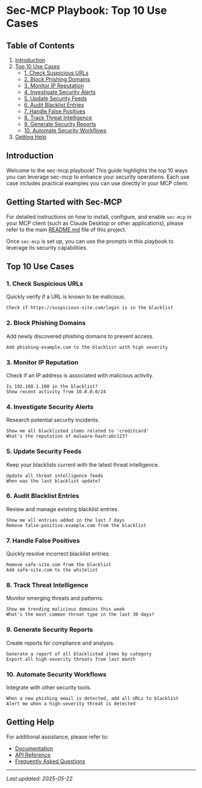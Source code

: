 # Sec-MCP Playbook: Top 10 Use Cases

## Table of Contents
1. [Introduction](#introduction)
2. [Top 10 Use Cases](#top-10-use-cases)
   - [1. Check Suspicious URLs](#1-check-suspicious-urls)
   - [2. Block Phishing Domains](#2-block-phishing-domains)
   - [3. Monitor IP Reputation](#3-monitor-ip-reputation)
   - [4. Investigate Security Alerts](#4-investigate-security-alerts)
   - [5. Update Security Feeds](#5-update-security-feeds)
   - [6. Audit Blacklist Entries](#6-audit-blacklist-entries)
   - [7. Handle False Positives](#7-handle-false-positives)
   - [8. Track Threat Intelligence](#8-track-threat-intelligence)
   - [9. Generate Security Reports](#9-generate-security-reports)
   - [10. Automate Security Workflows](#10-automate-security-workflows)
3. [Getting Help](#getting-help)

## Introduction

Welcome to the sec-mcp playbook! This guide highlights the top 10 ways you can leverage sec-mcp to enhance your security operations. Each use case includes practical examples you can use directly in your MCP client.

## Getting Started with Sec-MCP

For detailed instructions on how to install, configure, and enable `sec-mcp` in your MCP client (such as Claude Desktop or other applications), please refer to the main [README.md](../README.md) file of this project.

Once `sec-mcp` is set up, you can use the prompts in this playbook to leverage its security capabilities.

## Top 10 Use Cases

### 1. Check Suspicious URLs
Quickly verify if a URL is known to be malicious.

```
Check if https://suspicious-site.com/login is in the blacklist
```

### 2. Block Phishing Domains
Add newly discovered phishing domains to prevent access.

```
Add phishing-example.com to the blacklist with high severity
```

### 3. Monitor IP Reputation
Check if an IP address is associated with malicious activity.

```
Is 192.168.1.100 in the blacklist?
Show recent activity from 10.0.0.0/24
```

### 4. Investigate Security Alerts
Research potential security incidents.

```
Show me all blacklisted items related to 'creditcard'
What's the reputation of malware-hash:abc123?
```

### 5. Update Security Feeds
Keep your blacklists current with the latest threat intelligence.

```
Update all threat intelligence feeds
When was the last blacklist update?
```

### 6. Audit Blacklist Entries
Review and manage existing blacklist entries.

```
Show me all entries added in the last 7 days
Remove false-positive.example.com from the blacklist
```

### 7. Handle False Positives
Quickly resolve incorrect blacklist entries.

```
Remove safe-site.com from the blacklist
Add safe-site.com to the whitelist
```

### 8. Track Threat Intelligence
Monitor emerging threats and patterns.

```
Show me trending malicious domains this week
What's the most common threat type in the last 30 days?
```

### 9. Generate Security Reports
Create reports for compliance and analysis.

```
Generate a report of all blacklisted items by category
Export all high-severity threats from last month
```

### 10. Automate Security Workflows
Integrate with other security tools.

```
When a new phishing email is detected, add all URLs to blacklist
Alert me when a high-severity threat is detected
```

## Getting Help

For additional assistance, please refer to:
- [Documentation](README.md)
- [API Reference](API.md)
- [Frequently Asked Questions](FAQ.md)

---
*Last updated: 2025-05-22*
